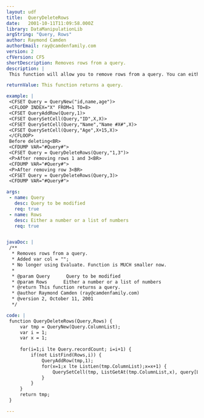 ```yaml
---
layout: udf
title:  QueryDeleteRows
date:   2001-10-11T11:09:58.000Z
library: DataManipulationLib
argString: "Query, Rows"
author: Raymond Camden
authorEmail: ray@camdenfamily.com
version: 2
cfVersion: CF5
shortDescription: Removes rows from a query.
description: |
 This function will allow you to remove rows from a query. You can either remove one row or a list of rows.

returnValue: This function returns a query.

example: |
 <CFSET Query = QueryNew("id,name,age")>
 <CFLOOP INDEX="X" FROM=1 TO=8>
 <CFSET QueryAddRow(Query,1)>
 <CFSET QuerySetCell(Query,"ID",X,X)>
 <CFSET QuerySetCell(Query,"Name","Name #X#",X)>
 <CFSET QuerySetCell(Query,"Age",X+15,X)>
 </CFLOOP>
 Before deleting<BR>
 <CFDUMP VAR="#Query#">
 <CFSET Query = QueryDeleteRows(Query,"1,3")>
 <P>After removing rows 1 and 3<BR>
 <CFDUMP VAR="#Query#">
 <P>After removing row 3<BR>
 <CFSET Query = QueryDeleteRows(Query,3)>
 <CFDUMP VAR="#Query#">

args:
 - name: Query
   desc: Query to be modified
   req: true
 - name: Rows
   desc: Either a number or a list of numbers
   req: true


javaDoc: |
 /**
  * Removes rows from a query.
  * Added var col = "";
  * No longer using Evaluate. Function is MUCH smaller now.
  * 
  * @param Query      Query to be modified 
  * @param Rows      Either a number or a list of numbers 
  * @return This function returns a query. 
  * @author Raymond Camden (ray@camdenfamily.com) 
  * @version 2, October 11, 2001 
  */

code: |
 function QueryDeleteRows(Query,Rows) {
     var tmp = QueryNew(Query.ColumnList);
     var i = 1;
     var x = 1;
 
     for(i=1;i lte Query.recordCount; i=i+1) {
         if(not ListFind(Rows,i)) {
             QueryAddRow(tmp,1);
             for(x=1;x lte ListLen(tmp.ColumnList);x=x+1) {
                 QuerySetCell(tmp, ListGetAt(tmp.ColumnList,x), query[ListGetAt(tmp.ColumnList,x)][i]);
             }
         }
     }
     return tmp;
 }

---
```


